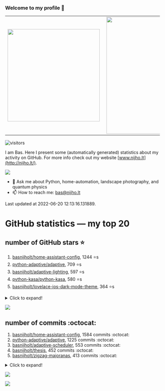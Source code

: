 ### Welcome to my profile 👋

<center>
  <table>
    <tr>
        <td><img width="300px" align="left" src="https://github-readme-stats.vercel.app/api/top-langs/?username=basnijholt&hide=TeX,Jupyter%20Notebook&layout=compact&theme=radical" /></td>
        <td><img align='right' src="https://github-readme-stats.vercel.app/api?username=basnijholt&show_icons=true&theme=radical" width="380"></td>
    </tr>
  </table>
</center>

![visitors](https://visitor-badge.glitch.me/badge?page_id=basnijholt.visitor-badge)

I am Bas. Here I present some (automatically generated) statistics about my activity on GitHub. For more info check out my website [www.nijho.lt](http://nijho.lt/).

![](https://www.nijho.lt/authors/admin/avatar_hu9e60e4b9bc120dfb6a666009f2878da6_182107_250x250_fill_q90_lanczos_center.jpg)

- 💬 Ask me about Python, home-automation, landscape photography, and quantum physics
- 📫 How to reach me: bas@nijho.lt

Last updated at 2022-06-20 12:13:16.131889.

# GitHub statistics — my top 20

## number of GitHub stars ⭐️

1. [basnijholt/home-assistant-config](https://github.com/basnijholt/home-assistant-config/), 1244 ⭐️s
2. [python-adaptive/adaptive](https://github.com/python-adaptive/adaptive/), 709 ⭐️s
3. [basnijholt/adaptive-lighting](https://github.com/basnijholt/adaptive-lighting/), 597 ⭐️s
4. [python-kasa/python-kasa](https://github.com/python-kasa/python-kasa/), 580 ⭐️s
5. [basnijholt/lovelace-ios-dark-mode-theme](https://github.com/basnijholt/lovelace-ios-dark-mode-theme/), 364 ⭐️s
<details><summary>Click to expand!</summary>

6. [basnijholt/miflora](https://github.com/basnijholt/miflora/), 338 ⭐️s
7. [basnijholt/lovelace-ios-themes](https://github.com/basnijholt/lovelace-ios-themes/), 309 ⭐️s
8. [topocm/topocm_content](https://github.com/topocm/topocm_content/), 212 ⭐️s
9. [basnijholt/home-assistant-macbook-touch-bar](https://github.com/basnijholt/home-assistant-macbook-touch-bar/), 84 ⭐️s
10. [kwant-project/kwant](https://github.com/kwant-project/kwant/), 60 ⭐️s
11. [basnijholt/aiokef](https://github.com/basnijholt/aiokef/), 28 ⭐️s
12. [basnijholt/thesis-cover](https://github.com/basnijholt/thesis-cover/), 22 ⭐️s
13. [basnijholt/instacron](https://github.com/basnijholt/instacron/), 17 ⭐️s
14. [basnijholt/adaptive-scheduler](https://github.com/basnijholt/adaptive-scheduler/), 12 ⭐️s
15. [basnijholt/addon-otmonitor](https://github.com/basnijholt/addon-otmonitor/), 11 ⭐️s
16. [basnijholt/net-worth-tracker](https://github.com/basnijholt/net-worth-tracker/), 11 ⭐️s
17. [kwant-project/kwant-tutorial-2016](https://github.com/kwant-project/kwant-tutorial-2016/), 10 ⭐️s
18. [basnijholt/lovelace-ios-light-mode-theme](https://github.com/basnijholt/lovelace-ios-light-mode-theme/), 9 ⭐️s
19. [basnijholt/iOSMessageExport](https://github.com/basnijholt/iOSMessageExport/), 8 ⭐️s
20. [basnijholt/thesis](https://github.com/basnijholt/thesis/), 8 ⭐️s

</details>

![](https://github.com/basnijholt/basnijholt/raw/master/stars_over_time.png)

## number of commits :octocat:

1. [basnijholt/home-assistant-config](https://github.com/basnijholt/home-assistant-config/), 1584 commits :octocat:
2. [python-adaptive/adaptive](https://github.com/python-adaptive/adaptive/), 1225 commits :octocat:
3. [basnijholt/adaptive-scheduler](https://github.com/basnijholt/adaptive-scheduler/), 553 commits :octocat:
4. [basnijholt/thesis](https://github.com/basnijholt/thesis/), 452 commits :octocat:
5. [basnijholt/zigzag-majoranas](https://github.com/basnijholt/zigzag-majoranas/), 413 commits :octocat:
<details><summary>Click to expand!</summary>

6. [topocm/topocm_content](https://github.com/topocm/topocm_content/), 304 commits :octocat:
7. [basnijholt/aiokef](https://github.com/basnijholt/aiokef/), 267 commits :octocat:
8. [basnijholt/adaptive-lighting](https://github.com/basnijholt/adaptive-lighting/), 262 commits :octocat:
9. [conda-forge/staged-recipes](https://github.com/conda-forge/staged-recipes/), 228 commits :octocat:
10. [basnijholt/net-worth-tracker](https://github.com/basnijholt/net-worth-tracker/), 208 commits :octocat:
11. [python-adaptive/paper](https://github.com/python-adaptive/paper/), 198 commits :octocat:
12. [home-assistant/core](https://github.com/home-assistant/core/), 191 commits :octocat:
13. [ohld/igbot](https://github.com/ohld/igbot/), 191 commits :octocat:
14. [basnijholt/spin-orbit-nanowires](https://github.com/basnijholt/spin-orbit-nanowires/), 189 commits :octocat:
15. [basnijholt/media_player.kef](https://github.com/basnijholt/media_player.kef/), 157 commits :octocat:
16. [basnijholt/lovelace-ios-themes](https://github.com/basnijholt/lovelace-ios-themes/), 153 commits :octocat:
17. [basnijholt/hpc05](https://github.com/basnijholt/hpc05/), 152 commits :octocat:
18. [basnijholt/nijho.lt](https://github.com/basnijholt/nijho.lt/), 143 commits :octocat:
19. [basnijholt/instacron](https://github.com/basnijholt/instacron/), 115 commits :octocat:
20. [QCoDeS/Qcodes](https://github.com/QCoDeS/Qcodes/), 109 commits :octocat:

</details>

![](https://github.com/basnijholt/basnijholt/raw/master/commits_per_hour.png)

![](https://github.com/basnijholt/basnijholt/raw/master/commits_per_weekday.png)


